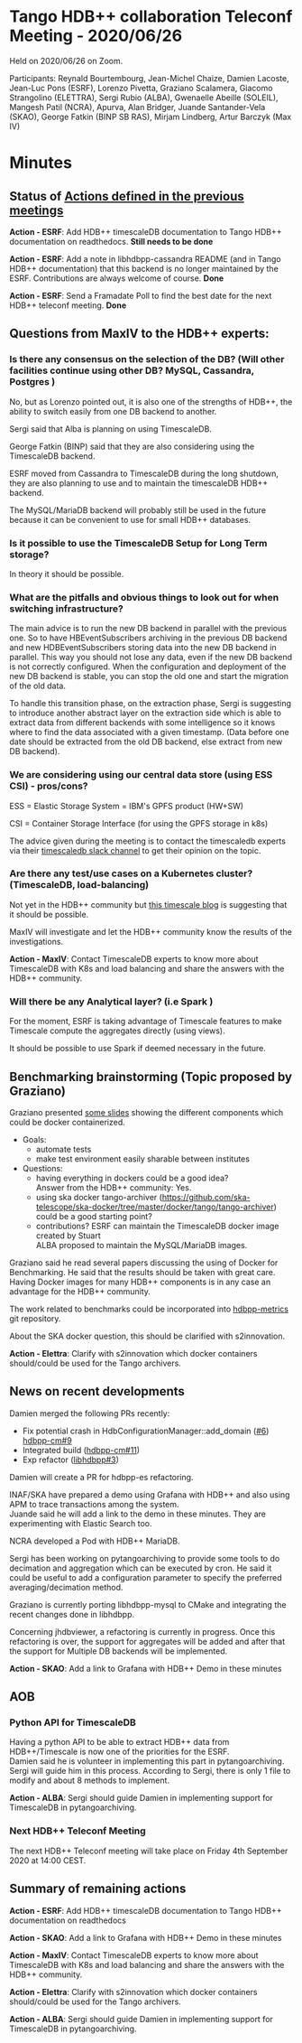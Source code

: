 # Tango HDB++ collaboration Teleconf Meeting - 2020/06/26

Held on 2020/06/26 on Zoom.

Participants: Reynald Bourtembourg, Jean-Michel Chaize, Damien Lacoste, Jean-Luc Pons (ESRF),
              Lorenzo Pivetta, Graziano Scalamera, Giacomo Strangolino (ELETTRA), Sergi Rubio (ALBA), 
              Gwenaelle Abeille (SOLEIL), Mangesh Patil (NCRA), Apurva, Alan Bridger, Juande Santander-Vela (SKAO), 
              George Fatkin (BINP SB RAS), Mirjam Lindberg, Artur Barczyk (Max IV)
              
# Minutes

## Status of [Actions defined in the previous meetings](https://github.com/tango-controls-hdbpp/meeting-minutes/blob/master/2020-04-15/Minutes.md#summary-of-remaining-actions)

**Action - ESRF**: Add HDB++ timescaleDB documentation to Tango HDB++ documentation on readthedocs. **Still needs to be done**

**Action - ESRF**: Add a note in libhdbpp-cassandra README (and in Tango HDB++ documentation) that this backend is no longer maintained by the ESRF.
Contributions are always welcome of course. **Done**

**Action - ESRF**: Send a Framadate Poll to find the best date for the next HDB++ teleconf meeting. **Done**


## Questions from MaxIV to the HDB++ experts:
### Is there any consensus on the selection of the DB? (Will other facilities continue using other DB? MySQL, Cassandra, Postgres ) 

No, but as Lorenzo pointed out, it is also one of the strengths of HDB++, the ability to switch easily from one DB backend to another.

Sergi said that Alba is planning on using TimescaleDB.

George Fatkin (BINP) said that they are also considering using the TimescaleDB backend.

ESRF moved from Cassandra to TimescaleDB during the long shutdown, they are also planning to use and to maintain the timescaleDB HDB++ backend.

The MySQL/MariaDB backend will probably still be used in the future because it can be convenient to use for small HDB++ databases.

### Is it possible to use the TimescaleDB Setup for Long Term storage?

In theory it should be possible.

### What are the pitfalls and obvious things to look out for when switching infrastructure?

The main advice is to run the new DB backend in parallel with the previous one. 
So to have HBEventSubscribers archiving in the previous DB backend and new HDBEventSubscribers storing data into the new DB 
backend in parallel.
This way you should not lose any data, even if the new DB backend is not correctly configured.
When the configuration and deployment of the new DB backend is stable, you can stop the old one and start the migration 
of the old data.

To handle this transition phase, on the extraction phase, Sergi is suggesting to introduce another abstract layer on the 
extraction side which is able to extract data from different backends with some intelligence so it knows where to find 
the data associated with a given timestamp. (Data before one date should be extracted from the old DB backend, 
else extract from new DB backend).

### We are considering using our central data store (using ESS CSI)   - pros/cons?

ESS = Elastic Storage System = IBM's GPFS product (HW+SW)

CSI = Container Storage Interface (for using the GPFS storage in k8s)

The advice given during the meeting is to contact the timescaledb experts via their 
[timescaledb slack channel](https://slack.timescale.com/) to get their opinion on the topic.

### Are there any test/use cases on a Kubernetes cluster?  (TimescaleDB, load-balancing)

Not yet in the HDB++ community but [this timescale blog](https://blog.timescale.com/blog/new-helm-charts-for-deploying-timescaledb-on-kubernetes/) is suggesting that it should be possible.

MaxIV will investigate and let the HDB++ community know the results of the investigations.

**Action - MaxIV**: Contact TimescaleDB experts to know more about TimescaleDB with K8s and load balancing and share 
the answers with the HDB++ community.

### Will there be any Analytical layer? (i.e Spark )

For the moment, ESRF is taking advantage of Timescale features to make Timescale compute the aggregates directly (using views).

It should be possible to use Spark if deemed necessary in the future.

## Benchmarking brainstorming (Topic proposed by Graziano)

Graziano presented [some slides](hdb++_benchmark_docker_2020.pdf) showing the different components which could be docker containerized.

- Goals:
  - automate tests
  - make test environment easily sharable between institutes
- Questions:  
  - having everything in dockers could be a good idea?  
  Answer from the HDB++ community: Yes.
  - using ska docker tango-archiver (https://github.com/ska-telescope/ska-docker/tree/master/docker/tango/tango-archiver) could be a good starting point?
  - contributions?
  ESRF can maintain the TimescaleDB docker image created by Stuart  
  ALBA proposed to maintain the MySQL/MariaDB images.

Graziano said he read several papers discussing the using of Docker for Benchmarking.
He said that the results should be taken with great care.
Having Docker images for many HDB++ components is in any case an advantage for the HDB++ community.

The work related to benchmarks could be incorporated into [hdbpp-metrics](https://github.com/tango-controls-hdbpp) git repository.

About the SKA docker question, this should be clarified with s2innovation.

**Action - Elettra**: Clarify with s2innovation which docker containers should/could be used for the Tango archivers.

## News on recent developments
Damien merged the following PRs recently:  

- Fix potential crash in HdbConfigurationManager::add_domain ([#6](https://github.com/tango-controls-hdbpp/hdbpp-cm/issues/6))
 [hdbpp-cm#9](https://github.com/tango-controls-hdbpp/hdbpp-cm/pull/9)
- Integrated build ([hdbpp-cm#11](https://github.com/tango-controls-hdbpp/hdbpp-cm/pull/11))
- Exp refactor ([libhdbpp#3](https://github.com/tango-controls-hdbpp/libhdbpp/pull/3))

Damien will create a PR for hdbpp-es refactoring.

INAF/SKA have prepared a demo using Grafana with HDB++ and also using APM to trace transactions among the system.  
Juande said he will add a link to the demo in these minutes.
They are experimenting with Elastic Search too.  

NCRA developed a Pod with HDB++ MariaDB.

Sergi has been working on pytangoarchiving to provide some tools to do decimation and aggregation which can be executed 
by cron. He said it could be useful to add a configuration parameter to specify the preferred averaging/decimation method.

Graziano is currently porting libhdbpp-mysql to CMake and integrating the recent changes done in libhdbpp.

Concerning jhdbviewer, a refactoring is currently in progress. Once this refactoring is over, the support for aggregates 
will be added and after that the support for Multiple DB backends will be implemented. 

**Action - SKAO**: Add a link to Grafana with HDB++ Demo in these minutes

## AOB

### Python API for TimescaleDB

Having a python API to be able to extract HDB++ data from HDB++/Timescale is now one of the priorities for the ESRF.  
Damien said he is volunteer in implementing this part in pytangoarchiving.
Sergi will guide him in this process. According to Sergi, there is only 1 file to modify and about 8 methods to implement.

**Action - ALBA**: Sergi should guide Damien in implementing support for TimescaleDB in pytangoarchiving.

### Next HDB++ Teleconf Meeting

The next HDB++ Teleconf meeting will take place on Friday 4th September 2020 at 14:00 CEST.

## Summary of remaining actions

**Action - ESRF**: Add HDB++ timescaleDB documentation to Tango HDB++ documentation on readthedocs

**Action - SKAO**: Add a link to Grafana with HDB++ Demo in these minutes

**Action - MaxIV**: Contact TimescaleDB experts to know more about TimescaleDB with K8s and load balancing and share 
the answers with the HDB++ community.

**Action - Elettra**: Clarify with s2innovation which docker containers should/could be used for the Tango archivers.

**Action - ALBA**: Sergi should guide Damien in implementing support for TimescaleDB in pytangoarchiving.